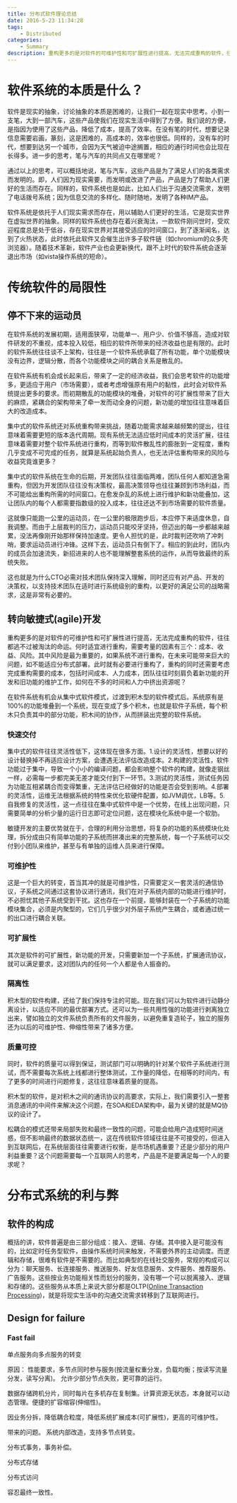 ```yaml
---
title: 分布式软件理论总结
date: 2016-5-23 11:34:28
tags:
    - Distributed
categories:
    - Summary
description: 重构更多的是对软件的可维护性和可扩展性进行提高，无法完成重构的软件，往往都逃不过被淘汰的命运。何时适宜进行重构，需要考量的因素有三个：成本、收益、风险。其中风险是最为重要的，如果不进行重构，在未来可能带来巨大的问题，如不能适应分布式部署。此时就有必要进行重构了，重构的同时还需要考虑需要的成本，包括时间成本、人力成本。而团队往往时刻肩负着新功能的开发和旧功能的维护工作，如何在不多的时间和人力中挤出资源呢？
---
```

# 软件系统的本质是什么？

软件是现实的抽象，讨论抽象的本质是困难的，让我们一起在现实中思考。小到一支笔，大到一部汽车，这些产品使我们在现实生活中得到了方便。我们说的方便，是指因为使用了这些产品，降低了成本，提高了效率。在没有笔的时代，想要记录信息需要岩画，篆刻，这是困难的，高成本的，效率也很低。同样的，没有车的时代，想要到达另一个城市，会因为天气被迫中途搁置，相应的通行时间也会比现在长得多。进一步的思考，笔与汽车的共同点又在哪里呢？

通过以上的思考，可以概括地说，笔与汽车，这些产品是为了满足人们的各类需求而发明的。即，人们因为现实需要，而发明或改进了产品，产品是为了帮助人们更好的生活而存在。同样的，软件系统也是如此，比如人们出于沟通交流需求，发明了电话拨号系统；因为信息交流的多样化、随时随地，发明了各种IM产品。

软件系统是依托于人们现实需求而存在，用以辅助人们更好的生活，它是现实世界在虚拟世界的抽象。同样的软件系统也存在着兴衰淘汰，一款软件刚问世时，受欢迎程度总是处于低谷，存在现实世界对其接受适应的时间窗口，到了逐渐闻名，达到了火热状态，此时依托此软件又会催生出许多子软件链（如chromium的众多壳浏览器）。随着技术革新，软件产业也会更新换代，跟不上时代的软件系统会逐渐退出市场（如vista操作系统的短命）。

# 传统软件的局限性

## 停不下来的运动员

在软件系统的发展初期，适用面狭窄，功能单一、用户少、价值不够高，造成对软件研发的不重视，成本投入较低，相应的软件所带来的经济收益也是有限的。此时的软件系统往往谈不上架构，往往是一个软件系统承载了所有功能，单个功能模块没有边界，逻辑分散，而各个功能模块之间的耦合关系是散乱的。

在软件系统有机会成长起来后，带来了一定的经济收益，我们会思考软件的功能增多，更适应于用户（市场需要），或者考虑增强原有用户的黏性，此时会对软件系统提出更多的要求。而初期散乱的功能模块的堆叠，对软件的可扩展性带来了巨大的麻烦，紧耦合的架构带来了牵一发而动全身的问题，新功能的增加往往意味着巨大的改造成本。

集中式的软件系统还对系统重构带来挑战，随着功能需求越来越频繁的提出，往往意味着需要更短的版本迭代周期。现有系统无法适应低时间成本的灵活扩展，往往意味着需要对整个软件系统进行重构，而等到软件散乱性的膨胀到一定程度，重构几乎变成不可完成的任务，就算是系统起始负责人，也无法评估重构带来的风险与收益究竟谁更多？

集中式的软件系统在生命的后期，开发团队往往面临两难，团队任何人都知道急需重构，但因为开发团队往往没有决策权，最高决策领导也往往兼顾到市场利益，而不可能给出重构所需的时间窗口。在愈发杂乱的系统上进行维护和新功能叠加，这让团队内的每个人都需要指数级的投入成本，往往还达不到市场需要的软件质量。

这就像只能跑一公里的运动员，在一公里的极限跑步后，本应停下来适度休息，自我调整。而由于上层裁判的压力，运动员只能咬牙坚持，但迈出的每一步都越来越累，没法再像刚开始那样保持加速度。更令人担忧的是，此时裁判还吹响了冲刺哨，要求运动员进行冲锋。这样下去，运动员只有倒下了。相应的到此时，团队内的成员会加速流失，新招进来的人也不能理解整套系统的运作，从而导致最终的系统失败。

这也就是为什么CTO必需对技术团队保持深入理解，同时还应有对产品、开发的决策权，以支持技术团队在适时进行系统级别的重构，以更好的满足公司的战略需求，这是非常有必要的。

## 转向敏捷式(agile)开发

重构更多的是对软件的可维护性和可扩展性进行提高，无法完成重构的软件，往往都逃不过被淘汰的命运。何时适宜进行重构，需要考量的因素有三个：成本、收益、风险。其中风险是最为重要的，如果系统不进行重构，在未来可能带来巨大的问题，如不能适应分布式部署。此时就有必要进行重构了，重构的同时还需要考虑完成重构需要的成本，包括时间成本、人力成本，团队往往时刻肩负着新功能的开发和旧功能的维护工作，如何在不多的时间和人力中挤出资源呢？

在软件系统有机会从集中式软件模式，过渡到积木型的软件模式后。系统原有是100%的功能堆叠到一个系统，现在变成了多个积木，也就是软件子系统，每个积木只负责其中的部分功能，积木间的协作，从而拼装出完整的软件系统。

### 快速交付

集中式的软件往往灵活性低下，这体现在很多方面。1.设计的灵活性，想要以好的设计替换掉不再适应设计方案，会遭遇无法评估改造成本。2.构建的灵活性，软件功能过于集中，导致一个小小的编译问题，都会影响整个软件的构建，就像走钢丝一样，必需每一步都完美无差才能交付到下一环节。3.测试的灵活性，测试任务因为功能互相紧耦合而变得繁重，无法评估已经做好的功能是否会受到影响。4.部署的灵活性，运维无法根据系统的特性来优化软硬件配置，如JVM调优，LB等。5.自我修复的灵活性，这一点往往在集中式软件中是一个优势，在线上出现问题，只需要简单的分析少量的运行日志即可定位问题，这在模块化系统中是一个软肋。

敏捷开发的主要优势就在于，合理的利用分治思想，将复杂的功能的系统模块化处理，拆分成由只有简单功能的子系统而拼凑出来的完整系统，每一个子系统可以交付到小团队来维护，甚至与有单独的运维人员来进行保障。

### 可维护性

这是一个巨大的转变，首当其冲的就是可维护性，只需要定义一套灵活的通信协议，子系统之间通过这套协议进行通讯，我们在对子系统内部的功能进行维护时，不必担忧其他子系统受到干扰。这也存在一个前提，能够封装在一个子系统的功能模块集合，必须是内聚型的，它们几乎很少对外层子系统产生耦合，或者通过统一的出口进行耦合关联。

### 可扩展性

其次是软件的可扩展性，新功能的开发，只需要新加一个子系统，扩展通讯协议，就可以满足要求，这对团队内的任何一个人都是令人振奋的。

### 隔离性

积木型的软件构建，还给了我们保持专注的可能。现在我们可以为软件进行动静分离设计，以适应不同的最优部署方式。还可以为一些共用性强的功能进行剥离独立出来，譬如独立的文件系统负责所有的文件服务，以避免重复造轮子，独立的服务还为以后的可维护性、伸缩性带来了诸多方便。

### 质量可控

同时，软件的质量可以得到保证，测试部门可以明确的针对某个软件子系统进行测试，而不需要每次系统上线都进行整体测试，工作量的降低，在相等的时间内，有了更多的时间进行问题修复，这往往意味着质量的提高。


积木型的软件，是对积木之间的通讯协议的高要求，实际上，我们需要引入一整套消息通讯的中间件来解决这个问题，在SOA和EDA架构中，最为关键的就是MQ协议的设计了。

松耦合的模式还带来局部失败和最终一致性的问题，可能会给用户造成短时间迷惑，但不影响最终的数据状态统一，这在传统软件领域往往是不可接受的，但进入到互联网后，在系统层面往往需要进行权衡，是市场机遇重要？还是少部分的用户利益重要？这个问题需要每一个互联网人的思考，产品是不是要满足每一个人的要求呢？


# 分布式系统的利与弊

## 软件的构成

概括的讲，软件普遍是由三部分组成：接入、逻辑、存储。其中接入是可能没有的，比如定时任务型软件，由操作系统时间来触发，不需要外界的主动调度。而逻辑和存储，很难有软件是不需要的。而比如典型的在线社交服务，常规的构成可以分为：聊天服务、长连接服务、推送服务、好友信息服务、文件服务、推荐服务、广告服务。这些按业务功能相关性而划分的服务，没有哪一个可以脱离接入、逻辑和存储的。这些服务从本质上来说大部分都是OLTP([Online Transaction Processing](http://blog.csdn.net/tianlesoftware/article/details/5794844))，就是将现实生活中的沟通交流需求转移到了互联网进行。

## Design for failure

### Fast fail

单点服务向多点服务的转变

原因：
性能要求，多节点同时参与服务(按流量权重分发，负载均衡；按读写流量分发，读写分离)。
允许少部分节点失败，更可靠的运行。

数据存储跨机分片，同时每片在多机存在复制集。计算资源无状态，本身就可以动态管理。便捷的扩容缩容(伸缩性)。

因业务分拆，降低耦合粒度，降低系统扩展成本(可扩展性)，更高的可维护性。



带来的问题。
系统内部改造，支持多节点转变。

分布式事务，事务补偿。

分布式存储

分布式访问

容忍最终一致性。
